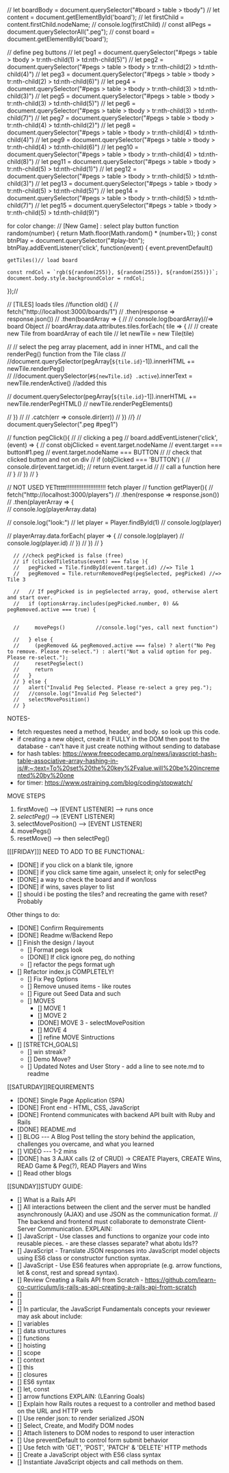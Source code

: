 






















// let boardBody = document.querySelector("#board > table > tbody")
// let content = document.getElementById('board');
// let firstChild = content.firstChild.nodeName;
// console.log(firstChild)
 // const allPegs = document.querySelectorAll(".peg");
  // const board = document.getElementById('board');


// define peg buttons
// let peg1  = document.querySelector("#pegs > table > tbody > tr:nth-child(1) > td:nth-child(5)")
// let peg2  = document.querySelector("#pegs > table > tbody > tr:nth-child(2) > td:nth-child(4)")
// let peg3  = document.querySelector("#pegs > table > tbody > tr:nth-child(2) > td:nth-child(6)")
// let peg4  = document.querySelector("#pegs > table > tbody > tr:nth-child(3) > td:nth-child(3)")
// let peg5  = document.querySelector("#pegs > table > tbody > tr:nth-child(3) > td:nth-child(5)")
// let peg6  = document.querySelector("#pegs > table > tbody > tr:nth-child(3) > td:nth-child(7)")
// let peg7  = document.querySelector("#pegs > table > tbody > tr:nth-child(4) > td:nth-child(2)")
// let peg8  = document.querySelector("#pegs > table > tbody > tr:nth-child(4) > td:nth-child(4)")
// let peg9  = document.querySelector("#pegs > table > tbody > tr:nth-child(4) > td:nth-child(6)")
// let peg10 = document.querySelector("#pegs > table > tbody > tr:nth-child(4) > td:nth-child(8)")
// let peg11 = document.querySelector("#pegs > table > tbody > tr:nth-child(5) > td:nth-child(1)")
// let peg12 = document.querySelector("#pegs > table > tbody > tr:nth-child(5) > td:nth-child(3)")
// let peg13 = document.querySelector("#pegs > table > tbody > tr:nth-child(5) > td:nth-child(5)")
// let peg14 = document.querySelector("#pegs > table > tbody > tr:nth-child(5) > td:nth-child(7)")
// let peg15 = document.querySelector("#pegs > table > tbody > tr:nth-child(5) > td:nth-child(9)")

for color change:
// [New Game] : select play button
function random(number) {
  return Math.floor(Math.random() * (number+1));
}
  const btnPlay = document.querySelector("#play-btn");
  btnPlay.addEventListener('click', function(event) {
    event.preventDefault() 

    getTiles()// load board

    const rndCol = `rgb(${random(255)}, ${random(255)}, ${random(255)})`;
    document.body.style.backgroundColor = rndCol;
  });//


  //  [TILES] loads tiles
//function old() {
  // fetch("http://localhost:3000/boards/1")
  // .then(response => response.json())
  //  .then(boardArray => {
  //     // console.log(boardArray)//=> board Object
  //     boardArray.data.attributes.tiles.forEach( tile => {
  //       // create new Tile from boardArray of each tile
  //       let newTile = new Tile(tile)

  //       // select the peg array placement, add in inner HTML, and call the renderPeg() function from the Tile class
  //       //document.querySelector(pegArray[`${tile.id}`-1]).innerHTML += newTile.renderPeg()  
  //       //document.querySelector(`#${newTile.id} .active`).innerText = newTile.renderActive() //added this

  //       document.querySelector(pegArray[`${tile.id}`-1]).innerHTML += newTile.renderPegHTML()
  //       newTile.renderPegElements() 

  //     })
  //     // .catch(err => console.dir(err))
  //  })
//} // document.querySelector(".peg #peg1")



// function pegClick(){
//   // clicking a peg
//   board.addEventListener('click', (event) => {
//     const objClicked = event.target.nodeName    // event.target === button#1.peg     // event.target.nodeName === BUTTON
//       // check that clicked button and not on div
//       if (objClicked === 'BUTTON') {
//         console.dir(event.target.id);
//         return event.target.id
//         // call a function here
//       }
//   })
// }




// NOT USED YETttttt!!!!!!!!!!!!!!!!!!!!!!! fetch player
// function getPlayer(){
//   fetch("http://localhost:3000/players")
//   .then(response => response.json())
//     .then(playerArray => {     
//       console.log(playerArray.data)

//       console.log("look:")
//       let player = Player.findById(1)
//       console.log(player)

//       playerArray.data.forEach( player => {
//         console.log(player)
//         console.log(player.id)
//       })
//     })
// }


      // //check pegPicked is false (free)
      // if (clickedTileStatus(event) === false ){
      //   pegPicked = Tile.findById(event.target.id) //=> Tile 1
      //   pegRemoved = Tile.returnRemovedPeg(pegSelected, pegPicked) //=> Tile 3

      //   // If pegPicked is in pegSelected array, good, otherwise alert and start over.
      //   if (optionsArray.includes(pegPicked.number, 0) && pegRemoved.active === true) { 
          

      //     movePegs()          //console.log("yes, call next function")

      //   } else {
      //     (pegRemoved && pegRemoved.active === false) ? alert("No Peg to remove. Please re-select.") : alert("Not a valid option for peg. Please re-select.");
      //     resetPegSelect()
      //     return
      //   }
      // } else {
      //   alert("Invalid Peg Selected. Please re-select a grey peg.");
      //   //console.log("Invalid Peg Selected")
      //   selectMovePosition()
      // }








NOTES- 
- fetch requestes need a method, header, and body. so look up this code.
- if creating a new object, create it FULLY in the DOM then post to the database - can't have it just create nothing without sending to database
- for hash tables: https://www.freecodecamp.org/news/javascript-hash-table-associative-array-hashing-in-js/#:~:text=To%20set%20the%20key%2Fvalue,will%20be%20incremented%20by%20one
- for timer:    https://www.ostraining.com/blog/coding/stopwatch/



MOVE STEPS
1. firstMove()              --> [EVENT LISTENER] --> runs once 
2. *selectPeg()*            --> [EVENT LISTENER]
3. selectMovePosition()     --> [EVENT LISTENER]
4. movePegs()
5. resetMove() 
    --> then selectPeg()







[[[FRIDAY]]]
NEED TO ADD TO BE FUNCTIONAL:
- [DONE] if you click on a blank tile, ignore
- [DONE] if you click same time again, unselect it; only for selectPeg
- [DONE] a way to check the board and if won/loss
- [DONE] if wins, saves player to list
- [] should i be posting the tiles? and recreating the game with reset? Probably

Other things to do:
- [DONE] Confirm Requirements
- [DONE] Readme w/Backend Repo
- [] Finish the design / layout
    - [] Format pegs look
    - [DONE] If click ignore peg, do nothing
    - [] refactor the pegs format ugh
- [] Refactor index.js COMPLETELY!
    - [] Fix Peg Options
    - [] Remove unused items - like routes
    - [] Figure out Seed Data and such
    - [] MOVES
      - [] MOVE 1
      - [] MOVE 2
      - [DONE] MOVE 3 - selectMovePosition
      - [] MOVE 4
      - [] refine MOVE Sintructions
- [] [STRETCH_GOALS]
    - [] win streak?
    - [] Demo Move?
    - [] Updated Notes and User Story - add a line to see note.md to readme









[[SATURDAY]]REQUIREMENTS 
- [DONE] Single Page Application (SPA)
- [DONE] Front end - HTML, CSS, JavaScript
- [DONE] Frontend communicates with backend API built with Ruby and Rails
- [DONE] README.md
- [] BLOG
     --- A Blog Post telling the story behind the application, challenges you overcame, and what you learned
- [] VIDEO --- 1-2 mins
- [DONE] has 3 AJAX calls (2 of CRUD) 
    -> CREATE Players, CREATE Wins, READ Game & Peg(?), READ Players and Wins
- [] Read other blogs

[[SUNDAY]]STUDY GUIDE: 
- [] What is a Rails API 
- [] All interactions between the client and the server must be handled asynchronously (AJAX) and use JSON as the communication format. // The backend and frontend must collaborate to demonstrate Client-Server Communication.
EXPLAIN:
- [] JavaScript - Use classes and functions to organize your code into reusable pieces. - are these classes separate? what abotu Ids??
- [] JavaScript - Translate JSON responses into JavaScript model objects using ES6 class or constructor function syntax.
- [] JavaScript - Use ES6 features when appropriate (e.g. arrow functions, let & const, rest and spread syntax).
- [] Review  Creating a Rails API from Scratch - https://github.com/learn-co-curriculum/js-rails-as-api-creating-a-rails-api-from-scratch
- [] 
- [] 
- [] 
In particular, the JavaScript Fundamentals concepts your reviewer may ask about include:
- [] variables
- [] data structures
- [] functions
- [] hoisting
- [] scope
- [] context
- [] this
- [] closures
- [] ES6 syntax
- [] let, const
- [] arrow functions
EXPLAIN: (LEanring Goals)
- [] Explain how Rails routes a request to a controller and method based on the URL and HTTP verb
- [] Use render json: to render serialized JSON
- [] Select, Create, and Modify DOM nodes
- [] Attach listeners to DOM nodes to respond to user interaction
- [] Use preventDefault to control form submit behavior
- [] Use fetch with 'GET', 'POST', 'PATCH' & 'DELETE' HTTP methods
- [] Create a JavaScript object with ES6 class syntax
- [] Instantiate JavaScript objects and call methods on them.

